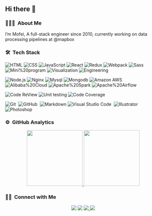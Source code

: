 
<h2>Hi there 👋  </h2>

### 👨🏻‍💻 &nbsp;About Me

I’m Mofei, A full-stack engineer since 2010, currently working on data processing pipelines at @mapbox

### 🛠 &nbsp;Tech Stack

![HTML](https://img.shields.io/badge/HTML-11y-05122A?style=flat-square&logo=HTML5&logoColor=FFFFFF&labelColor=05122A) ![CSS](https://img.shields.io/badge/CSS-11y-05122A?style=flat-square&logo=CSS3&logoColor=FFFFFF&labelColor=05122A) ![JavaScript](https://img.shields.io/badge/JavaScript-11y-05122A?style=flat-square&logo=JavaScript&logoColor=FFFFFF&labelColor=05122A) ![React](https://img.shields.io/badge/React-7y-05122A?style=flat-square&logo=React&logoColor=FFFFFF&labelColor=05122A) ![Redux](https://img.shields.io/badge/Redux-6y-05122A?style=flat-square&logo=Redux&logoColor=FFFFFF&labelColor=05122A) ![Webpack](https://img.shields.io/badge/Webpack-6y-05122A?style=flat-square&logo=Webpack&logoColor=FFFFFF&labelColor=05122A)  ![Sass](https://img.shields.io/badge/Sass-6y-05122A?style=flat-square&logo=Sass&logoColor=FFFFFF&labelColor=05122A) ![Mini%20program](https://img.shields.io/badge/Mini%20program-6y-05122A?style=flat-square&logo=WeChat&logoColor=FFFFFF&labelColor=05122A) ![Visualization](https://img.shields.io/badge/Visualization-6y-05122A?style=flat-square&logo=reverbnation&logoColor=FFFFFF&labelColor=05122A) ![Engineering](https://img.shields.io/badge/Engineering-5y-05122A?style=flat-square&logo=reverbnation&logoColor=FFFFFF&labelColor=05122A)


![Node.js](https://img.shields.io/badge/Node.js-6y-05122A?style=flat-square&logo=Node.js&logoColor=FFFFFF&labelColor=05122A) ![Nginx](https://img.shields.io/badge/Nginx-6y-05122A?style=flat-square&logo=Nginx&logoColor=FFFFFF&labelColor=05122A) ![Mysql](https://img.shields.io/badge/Mysql-4y-05122A?style=flat-square&logo=Mysql&logoColor=FFFFFF&labelColor=05122A) ![Mongodb](https://img.shields.io/badge/Mongodb-4y-05122A?style=flat-square&logo=Mongodb&logoColor=FFFFFF&labelColor=05122A) ![Amazon AWS](https://img.shields.io/badge/Amazon%20Aws-4y-05122A?style=flat-square&logo=Amazon-Aws&logoColor=FFFFFF&labelColor=05122A) ![Alibaba%20Cloud](https://img.shields.io/badge/Alibaba%20Cloud-4y-05122A?style=flat-square&logo=Alibaba-Cloud&logoColor=FFFFFF&labelColor=05122A) ![Apache%20Spark](https://img.shields.io/badge/Apache%20Spark-1y-05122A?style=flat-square&logo=Apache%20Spark&logoColor=FFFFFF&labelColor=05122A) ![Apache%20Airflow](https://img.shields.io/badge/Apache%20Airflow-1y-05122A?style=flat-square&logo=Apache%20Airflow&logoColor=FFFFFF&labelColor=05122A)

![Code ReView](https://img.shields.io/badge/Code%20Review-4y-05122A?style=flat-square&logo=Visual-Studio-Code&logoColor=FFFFFF&labelColor=05122A) ![Unit testing](https://img.shields.io/badge/Unit%20testing-3y-05122A?style=flat-square&logo=Travis-CI&logoColor=FFFFFF&labelColor=05122A) ![Code Coverage](https://img.shields.io/badge/Code%20Coverage-3y-05122A?style=flat-square&logo=Codecov&logoColor=FFFFFF&labelColor=05122A)


![Git](https://img.shields.io/badge/-Git-05122A?style=flat&logo=git)&nbsp; ![GitHub](https://img.shields.io/badge/-GitHub-05122A?style=flat&logo=github)&nbsp; ![Markdown](https://img.shields.io/badge/-Markdown-05122A?style=flat&logo=markdown) ![Visual Studio Code](https://img.shields.io/badge/-Visual%20Studio%20Code-05122A?style=flat&logo=visual-studio-code&logoColor=007ACC)&nbsp; ![Illustrator](https://img.shields.io/badge/-Illustrator-05122A?style=flat&logo=adobe-illustrator)&nbsp; ![Photoshop](https://img.shields.io/badge/-Photoshop-05122A?style=flat&logo=adobe-photoshop)&nbsp;

### ⚙️ &nbsp;GitHub Analytics

<p align="center">
<a href="https://github.com/zmofei">
  <img height="180em" src="https://github-readme-stats-eight-theta.vercel.app/api?username=zmofei&show_icons=true&theme=algolia&include_all_commits=true&count_private=true"/>
  <img height="180em" src="https://github-readme-stats-eight-theta.vercel.app/api/top-langs/?username=zmofei&layout=compact&langs_count=8&theme=algolia"/>
</a>
</p>


### 🤝🏻 &nbsp;Connect with Me

<p align="center">
<a href="https://linkedin.com/in/mofei-zhu"><img src="https://img.shields.io/badge/-Mofei--Zhu-0077B5?style=flat&logo=Linkedin&logoColor=white"/></a>
<a href="mailto:zhuwenlong1027@gmail.com"><img src="https://img.shields.io/badge/-zhuwenlong1027@gmail.com-D14836?style=flat&logo=Gmail&logoColor=white"/></a>
<a href="https://instagram.com/zhu_wenlong"><img src="https://img.shields.io/badge/-@zhu__wenlong_-E4405F?style=flat&logo=Instagram&logoColor=white"/>
<a href="https://www.zhuwenlong.com"><img src="https://img.shields.io/badge/-https%3A%2F%2Fwww.zhuwenlong.com-1769FF?style=flat&logo=Google-Chrome&logoColor=white"/></a>
</p>
